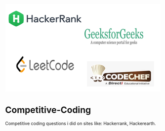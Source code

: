 
![alt text](/img.png) 


# Competitive-Coding

Competitive coding questions i did on sites like: Hackerrank, Hackerearth.


